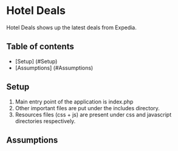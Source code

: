 # Hotel Deals
Hotel Deals shows up the latest deals from Expedia.

## Table of contents    
* [Setup] (#Setup)
* [Assumptions] (#Assumptions)

## Setup
1. Main entry point of the application is index.php
2. Other important files are put under the includes directory.
3. Resources files (css + js) are present under css and javascript directories respectively.
## Assumptions
